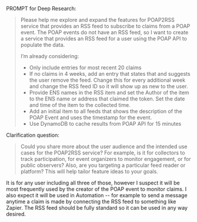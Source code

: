 PROMPT for Deep Research:

> Please help me explore and expand the features for POAP2RSS service that provides an RSS feed to subscribe to claims from a POAP event. The POAP events do not have an RSS feed, so I want to create a service that provides an RSS feed for a user using the POAP API to populate the data. 
> 
> I’m already considering:
> 
> - Only include entries for most recent 20 claims
> - If no claims in 4 weeks, add an entry that states that and suggests the user remove the feed. Change this for every additional week and change the RSS feed ID so it will show up as new to the user.
> - Provide ENS names in the RSS item and set the Author of the item to the ENS name or address that claimed the token. Set the date and time of the item to the collected time.
> - Add an initial item to all feeds that shows the description of the POAP Event and uses the timestamp for the event.
> - Use DynamoDB to cache results from POAP API for 15 minutes

Clarification question:

> Could you share more about the user audience and the intended use cases for the POAP2RSS service? For example, is it for collectors to track participation, for event organizers to monitor engagement, or for public observers? Also, are you targeting a particular feed reader or platform? This will help tailor feature ideas to your goals.

It is for any user including all three of those, however I suspect it will be most frequently used by the creator of the POAP event to monitor claims. I also expect it will be used in Automation -- for example to send a message anytime a claim is made by connecting the RSS feed to something like Zapier. The RSS feed should be fully standard so it can be used in any way desired.

